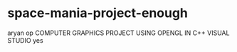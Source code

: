 # space-mania-project-enough
aryan op
COMPUTER GRAPHICS PROJECT USING OPENGL IN C++
VISUAL STUDIO 
yes
